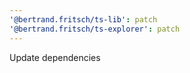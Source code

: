 ```yaml
---
'@bertrand.fritsch/ts-lib': patch
'@bertrand.fritsch/ts-explorer': patch
---
```


Update dependencies
